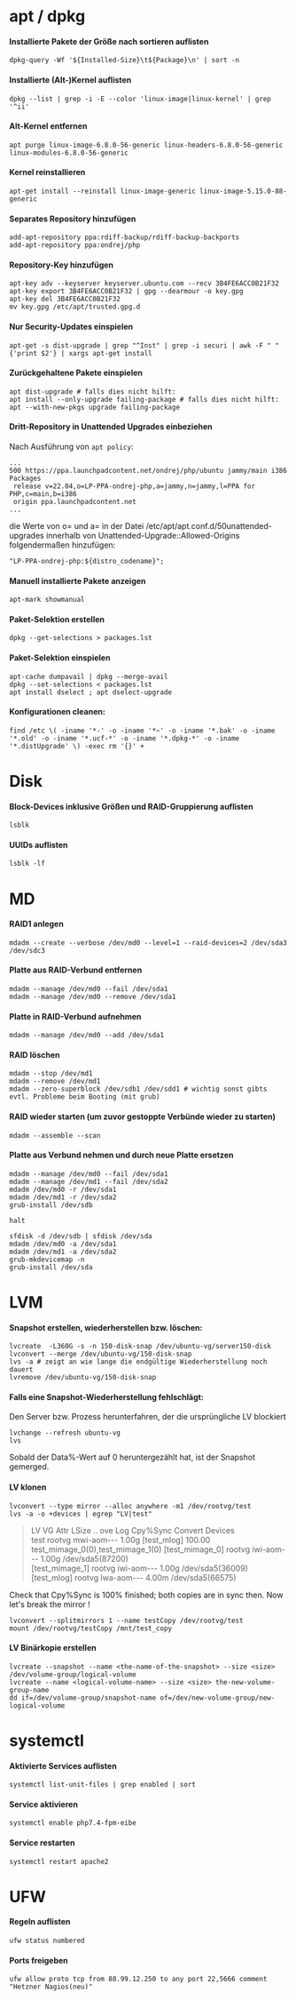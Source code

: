 # apt / dpkg 

#### Installierte Pakete der Größe nach sortieren auflisten
		
	dpkg-query -Wf '${Installed-Size}\t${Package}\n' | sort -n
		
#### Installierte (Alt-)Kernel auflisten
	 
	dpkg --list | grep -i -E --color 'linux-image|linux-kernel' | grep '^ii'

#### Alt-Kernel entfernen

	apt purge linux-image-6.8.0-56-generic linux-headers-6.8.0-56-generic linux-modules-6.8.0-56-generic
		
#### Kernel reinstallieren
	 
	apt-get install --reinstall linux-image-generic linux-image-5.15.0-88-generic
		
#### Separates Repository hinzufügen
	
	add-apt-repository ppa:rdiff-backup/rdiff-backup-backports
	add-apt-repository ppa:ondrej/php	
	
#### Repository-Key hinzufügen
	
	apt-key adv --keyserver keyserver.ubuntu.com --recv 3B4FE6ACC0B21F32
	apt-key export 3B4FE6ACC0B21F32 | gpg --dearmour -o key.gpg
	apt-key del 3B4FE6ACC0B21F32
	mv key.gpg /etc/apt/trusted.gpg.d
				
#### Nur Security-Updates einspielen
	
	apt-get -s dist-upgrade | grep "^Inst" | grep -i securi | awk -F " " {'print $2'} | xargs apt-get install

#### Zurückgehaltene Pakete einspielen

	apt dist-upgrade # falls dies nicht hilft:
	apt install --only-upgrade failing-package # falls dies nicht hilft:
	apt --with-new-pkgs upgrade failing-package

#### Dritt-Repository in Unattended Upgrades einbeziehen
	
Nach Ausführung von `apt policy`:

	...
 	500 https://ppa.launchpadcontent.net/ondrej/php/ubuntu jammy/main i386 Packages
     release v=22.04,o=LP-PPA-ondrej-php,a=jammy,n=jammy,l=PPA for PHP,c=main,b=i386
     origin ppa.launchpadcontent.net
	...

die Werte von o= und a= in der Datei /etc/apt/apt.conf.d/50unattended-upgrades innerhalb von Unattended-Upgrade::Allowed-Origins folgendermaßen hinzufügen:

   	"LP-PPA-ondrej-php:${distro_codename}";
				
#### Manuell installierte Pakete anzeigen

	apt-mark showmanual		

#### Paket-Selektion erstellen

	dpkg --get-selections > packages.lst
	
#### Paket-Selektion einspielen

	apt-cache dumpavail | dpkg --merge-avail
	dpkg --set-selections < packages.lst
	apt install dselect ; apt dselect-upgrade

#### Konfigurationen cleanen:
	
	find /etc \( -iname '*-' -o -iname '*~' -o -iname '*.bak' -o -iname '*.old' -o -iname '*.ucf-*' -o -iname '*.dpkg-*' -o -iname '*.distUpgrade' \) -exec rm '{}' +

# Disk 

#### Block-Devices inklusive Größen und RAID-Gruppierung auflisten
		
	lsblk
		
#### UUIDs auflisten
	
	lsblk -lf
		
# MD

#### RAID1 anlegen
	
	mdadm --create --verbose /dev/md0 --level=1 --raid-devices=2 /dev/sda3 /dev/sdc3
		
#### Platte aus RAID-Verbund entfernen
	
	mdadm --manage /dev/md0 --fail /dev/sda1
	mdadm --manage /dev/md0 --remove /dev/sda1
		
#### Platte in RAID-Verbund aufnehmen
	
	mdadm --manage /dev/md0 --add /dev/sda1
		
#### RAID löschen
	
	mdadm --stop /dev/md1 
	mdadm --remove /dev/md1
	mdadm --zero-superblock /dev/sdb1 /dev/sdd1 # wichtig sonst gibts evtl. Probleme beim Booting (mit grub)
		
#### RAID wieder starten (um zuvor gestoppte Verbünde wieder zu starten)
	
	mdadm --assemble --scan	
		
#### Platte aus Verbund nehmen und durch neue Platte ersetzen
		
	mdadm --manage /dev/md0 --fail /dev/sda1
	mdadm --manage /dev/md1 --fail /dev/sda2
	mdadm /dev/md0 -r /dev/sda1
	mdadm /dev/md1 -r /dev/sda2
	grub-install /dev/sdb
	
	halt
		
	sfdisk -d /dev/sdb | sfdisk /dev/sda
	mdadm /dev/md0 -a /dev/sda1
	mdadm /dev/md1 -a /dev/sda2
	grub-mkdevicemap -n
	grub-install /dev/sda

# LVM

#### Snapshot erstellen, wiederherstellen bzw. löschen:
	
	lvcreate  -L360G -s -n 150-disk-snap /dev/ubuntu-vg/server150-disk
	lvconvert --merge /dev/ubuntu-vg/150-disk-snap
	lvs -a # zeigt an wie lange die endgültige Wiederherstellung noch dauert
	lvremove /dev/ubuntu-vg/150-disk-snap

#### Falls eine Snapshot-Wiederherstellung fehlschlägt:
     
Den Server bzw. Prozess herunterfahren, der die ursprüngliche LV blockiert
     
	lvchange --refresh ubuntu-vg
	lvs

Sobald der Data%-Wert auf 0 heruntergezählt hat, ist der Snapshot gemerged.

#### LV klonen
	
	lvconvert --type mirror --alloc anywhere -m1 /dev/rootvg/test
	lvs -a -o +devices | egrep "LV|test"

> LV              VG     Attr       LSize .. ove Log       Cpy%Sync Convert Devices                          
> test            rootvg mwi-aom--- 1.00g      [test_mlog] 100.00           test_mimage_0(0),test_mimage_1(0)
> [test_mimage_0] rootvg iwi-aom--- 1.00g                                   /dev/sda5(87200)                 
> [test_mimage_1] rootvg iwi-aom--- 1.00g                                   /dev/sda5(36009)                 
> [test_mlog]     rootvg lwa-aom--- 4.00m                                   /dev/sda5(66575)                 

Check that Cpy%Sync is 100% finished; both copies are in sync then. Now let's break the mirror !

	lvconvert --splitmirrors 1 --name testCopy /dev/rootvg/test
	mount /dev/rootvg/testCopy /mnt/test_copy
	
#### LV Binärkopie erstellen
		
	lvcreate --snapshot --name <the-name-of-the-snapshot> --size <size> /dev/volume-group/logical-volume
	lvcreate --name <logical-volume-name> --size <size> the-new-volume-group-name
	dd if=/dev/volume-group/snapshot-name of=/dev/new-volume-group/new-logical-volume
		
# systemctl

#### Aktivierte Services auflisten

	systemctl list-unit-files | grep enabled | sort

#### Service aktivieren

	systemctl enable php7.4-fpm-eibe

#### Service restarten

	systemctl restart apache2 

# UFW

#### Regeln auflisten

	ufw status numbered
		
#### Ports freigeben
		
	ufw allow proto tcp from 88.99.12.250 to any port 22,5666 comment "Hetzner Nagios(neu)"
